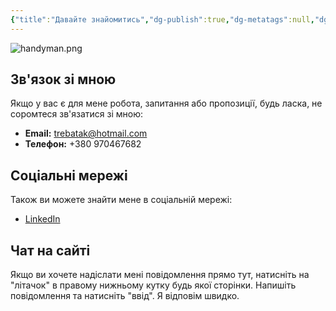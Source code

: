 ```yaml
---
{"title":"Давайте знайомитись","dg-publish":true,"dg-metatags":null,"dg-home":null,"permalink":"/01-kontaktna-informacziya/davajte-znajomitis/","dgPassFrontmatter":true,"noteIcon":""}
---
```



![handyman.png](/img/user/handyman.png)

## Зв'язок зі мною

Якщо у вас є  для мене робота, запитання або пропозиції, будь ласка, не соромтеся зв'язатися зі мною:

- **Email:** trebatak@hotmail.com
- **Телефон:** +380 970467682

## Соціальні мережі

Також ви можете знайти мене в соціальній мережі:

- [LinkedIn ](https://www.linkedin.com/in/kroschu1/)


## Чат на сайті

Якщо ви хочете надіслати мені повідомлення прямо тут, натисніть на "літачок" в правому нижньому кутку будь якої сторінки. Напишіть повідомлення та натисніть "ввід". Я відповім швидко.